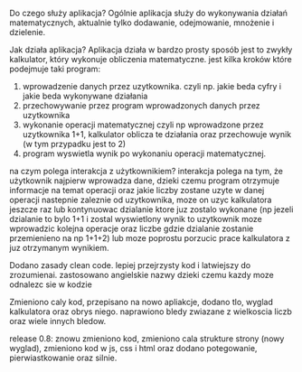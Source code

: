 Do czego służy aplikacja?
Ogólnie aplikacja służy do wykonywania działań matematycznych, aktualnie tylko dodawanie, odejmowanie, mnożenie i dzielenie.

Jak działa aplikacja?
Aplikacja działa w bardzo prosty sposób jest to zwykły kalkulator, który wykonuje obliczenia matematyczne.
jest kilka kroków które podejmuje taki program:
1. wprowadzenie danych przez uzytkownika. czyli np. jakie beda cyfry i jakie beda wykonywane działania
2. przechowywanie przez program wprowadzonych danych przez uzytkownika
3. wykonanie operacji matematycznej czyli np wprowadzone przez uzytkownika 1+1, kalkulator oblicza te działania oraz przechowuje wynik (w tym przypadku jest to 2)
4. program wyswietla wynik po wykonaniu operacji matematycznej.

na czym polega interakcja z użytkownikiem?
interakcja polega na tym, że użytkownik najpierw wprowadza dane, dzieki czemu program otrzymuje informacje na temat operacji oraz jakie liczby zostane uzyte w danej operacji
nastepnie zaleznie od uzytkownika, moze on uzyc kalkulatora jeszcze raz lub kontynuowac dzialanie ktore juz zostalo wykonane (np jezeli dzialanie to bylo 1+1 i zostal wyswietlony 
wynik to uzytkownik moze wprowadzic kolejna operacje oraz liczbe gdzie dzialanie zostanie przemienieno na np 1+1+2) lub moze poprostu porzucic prace kalkulatora z juz otrzymanym wynikiem.


Dodano zasady clean code. lepiej przejrzysty kod i latwiejszy do zrozumienai. zastosowano angielskie nazwy dzieki czemu kazdy moze odnalezc sie w kodzie

Zmieniono caly kod, przepisano na nowo apliakcje, dodano tlo, wyglad kalkulatora oraz obrys niego. naprawiono bledy zwiazane z wielkoscia liczb oraz wiele innych bledow.

release 0.8:
znowu zmieniono kod, zmieniono cala strukture strony (nowy wyglad), zmieniono kod w js, css i html oraz dodano potegowanie, pierwiastkowanie oraz silnie.
